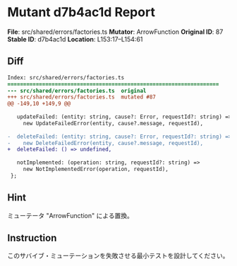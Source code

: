 # Mutant d7b4ac1d Report

**File**: src/shared/errors/factories.ts
**Mutator**: ArrowFunction
**Original ID**: 87
**Stable ID**: d7b4ac1d
**Location**: L153:17–L154:61

## Diff

```diff
Index: src/shared/errors/factories.ts
===================================================================
--- src/shared/errors/factories.ts	original
+++ src/shared/errors/factories.ts	mutated #87
@@ -149,10 +149,9 @@
 
   updateFailed: (entity: string, cause?: Error, requestId?: string) =>
     new UpdateFailedError(entity, cause?.message, requestId),
 
-  deleteFailed: (entity: string, cause?: Error, requestId?: string) =>
-    new DeleteFailedError(entity, cause?.message, requestId),
+  deleteFailed: () => undefined,
 
   notImplemented: (operation: string, requestId?: string) =>
     new NotImplementedError(operation, requestId),
 };
```

## Hint

ミューテータ "ArrowFunction" による置換。

## Instruction

このサバイブ・ミューテーションを失敗させる最小テストを設計してください。